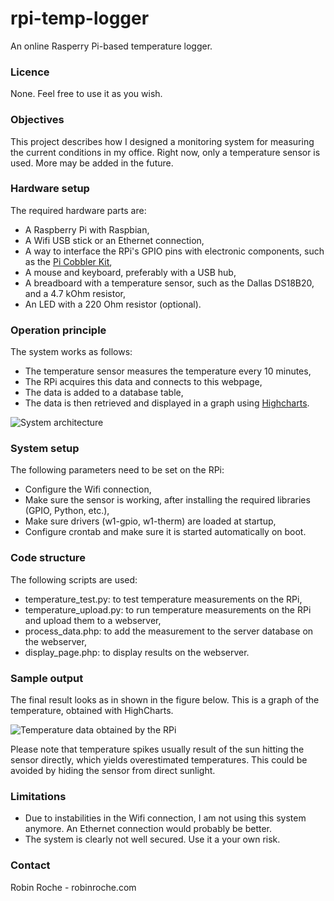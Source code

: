 # rpi-temp-logger

An online Rasperry Pi-based temperature logger.

### Licence

None. Feel free to use it as you wish.

### Objectives

This project describes how I designed a monitoring system for measuring the current conditions in
my office. Right now, only a temperature sensor is used. More may be added in the future.

### Hardware setup

The required hardware parts are:
- A Raspberry Pi with Raspbian,
- A Wifi USB stick or an Ethernet connection,
- A way to interface the RPi's GPIO pins with electronic components, such as the [Pi Cobbler Kit](http://www.adafruit.com/products/914),
- A mouse and keyboard, preferably with a USB hub,
- A breadboard with a temperature sensor, such as the Dallas DS18B20, and a 4.7 kOhm resistor,
- An LED with a 220 Ohm resistor (optional).

### Operation principle

The system works as follows:
- The temperature sensor measures the temperature every 10 minutes,
- The RPi acquires this data and connects to this webpage,
- The data is added to a database table,
- The data is then retrieved and displayed in a graph using [Highcharts](http://www.highcharts.com/).

![System architecture](http://robinroche.com/webpage/images/temp_log_archi.PNG)

### System setup

The following parameters need to be set on the RPi:
- Configure the Wifi connection,
- Make sure the sensor is working, after installing the required libraries (GPIO, Python, etc.),
- Make sure drivers (w1-gpio, w1-therm) are loaded at startup,
- Configure crontab and make sure it is started automatically on boot.

### Code structure

The following scripts are used:
- temperature_test.py: to test temperature measurements on the RPi,
- temperature_upload.py: to run temperature measurements on the RPi and upload them to a webserver,
- process_data.php: to add the measurement to the server database on the webserver,
- display_page.php: to display results on the webserver.

### Sample output

The final result looks as in shown in the figure below. This is a graph of the temperature, obtained with HighCharts.

![Temperature data obtained by the RPi](http://robinroche.com/webpage/images/temp_data_rpi.PNG)

Please note that temperature spikes usually result of the sun hitting the sensor directly, which yields
overestimated temperatures. This could be avoided by hiding the sensor from direct sunlight. 

### Limitations

- Due to instabilities in the Wifi connection, I am not using this system anymore. An Ethernet connection would probably be better.
- The system is clearly not well secured. Use it a your own risk.

### Contact

Robin Roche - robinroche.com
